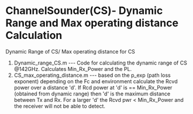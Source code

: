 # ChannelSounder(CS)- Dynamic Range and Max operating distance Calculation
Dynamic Range of CS/ Max operating distance for CS
1. Dynamic_range_CS.m --- Code for calculating the dynamic range of CS @142GHz. Calculates Min_Rx_Power and the PL.
2. CS_max_operating_distance.m --- based on the p_exp (path loss exponent) depending on the Fc and environment calculate the Rcvd power over a distance 'd'. If Rcd power at 'd' is == Min_Rx_Power (obtained from dynamic range) then 'd' is the maximum distance between Tx and Rx. For a larger 'd' the Rcvd pwr < Min_Rx_Power and the receiver will not be able to detect.
